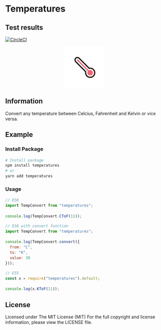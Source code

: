 # Temperatures

## Test results
[![CircleCI](https://circleci.com/gh/merkdev/temperatures/tree/circleci-project-setup.svg?style=svg)](https://circleci.com/gh/merkdev/temperatures/tree/circleci-project-setup)

<p align="center">
  <img width="128" height="128" src="./logo.png">
</p>

## Information
Convert any temperature between Celcius, Fahrenheit and Kelvin or vice versa.


## Example
### Install Package
```zsh
# Install package
npm install temperatures
# or
yarn add temperatures
```

### Usage
```js
// ES6
import TempConvert from "temperatures";

console.log(TempConvert.CToF(11));
```

```js
// ES6 with convert function
import TempConvert from "temperatures";

console.log(TempConvert.convert({
  from: "C",
  to: "K",
  value: 30
}));
```

```js
// ES5
const x = require("temperatures").default;

console.log(x.KToF(11));
```

## License
Licensed under The MIT License (MIT)
For the full copyright and license information, please view the LICENSE file.